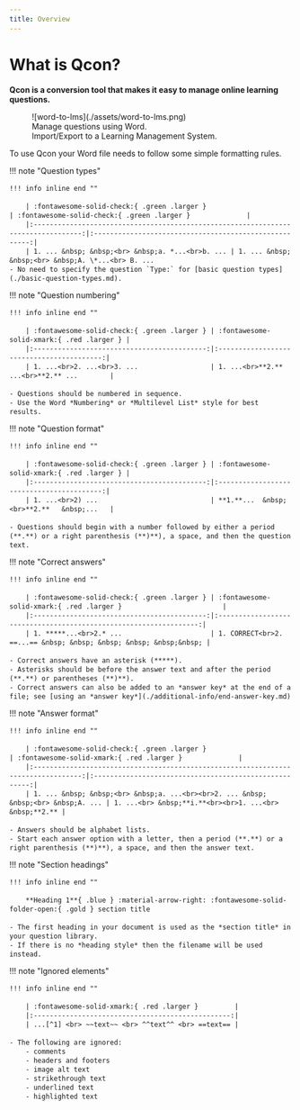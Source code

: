 ```yaml
---
title: Overview
---
```

<!-- markdownlint-disable MD025 -->
<!-- markdownlint-disable MD033 -->

# What is Qcon?

**Qcon is a conversion tool that makes it easy to manage online learning questions.**

<figure markdown="1">
![word-to-lms](./assets/word-to-lms.png)
<figcaption>Manage questions using Word.<br>Import/Export to a Learning Management System.</figcaption>
</figure>

To use Qcon your Word file needs to follow some simple formatting rules.

!!! note "Question types"

    !!! info inline end ""

        | :fontawesome-solid-check:{ .green .larger }                                        | :fontawesome-solid-check:{ .green .larger }              |
        |:----------------------------------------------------------------------------------:|:------------------------------------------------------:|
        | 1. ... &nbsp; &nbsp;<br> &nbsp;a. *...<br>b. ... | 1. ... &nbsp; &nbsp;<br> &nbsp;A. \*...<br> B. ... 
    - No need to specify the question `Type:` for [basic question types](./basic-question-types.md).
    


!!! note "Question numbering"

    !!! info inline end ""

        | :fontawesome-solid-check:{ .green .larger } | :fontawesome-solid-xmark:{ .red .larger } |
        |:-------------------------------------------:|:-----------------------------------------:|
        | 1. ...<br>2. ...<br>3. ...                  | 1. ...<br>**2.** ...<br>**2.** ...        |

    - Questions should be numbered in sequence.
    - Use the Word *Numbering* or *Multilevel List* style for best results.

!!! note "Question format"

    !!! info inline end ""

        | :fontawesome-solid-check:{ .green .larger } | :fontawesome-solid-xmark:{ .red .larger } |
        |:-------------------------------------------:|:-----------------------------------------:|
        | 1. ...<br>2) ...                            | **1.**...  &nbsp;<br>**2.**   &nbsp;...   |

    - Questions should begin with a number followed by either a period (**.**) or a right parenthesis (**)**), a space, and then the question text.

!!! note "Correct answers"

    !!! info inline end ""

        | :fontawesome-solid-check:{ .green .larger } | :fontawesome-solid-xmark:{ .red .larger }                         |
        |:-------------------------------------------:|:-----------------------------------------------------------------:|
        | 1. *****...<br>2.* ...                      | 1. CORRECT<br>2. ==...== &nbsp; &nbsp; &nbsp; &nbsp; &nbsp;&nbsp; |

    - Correct answers have an asterisk (*****).
    - Asterisks should be before the answer text and after the period (**.**) or parentheses (**)**).
    - Correct answers can also be added to an *answer key* at the end of a file; see [using an *answer key*](./additional-info/end-answer-key.md)

!!! note "Answer format"

    !!! info inline end ""

        | :fontawesome-solid-check:{ .green .larger }                                        | :fontawesome-solid-xmark:{ .red .larger }              |
        |:----------------------------------------------------------------------------------:|:------------------------------------------------------:|
        | 1. ... &nbsp; &nbsp;<br> &nbsp;a. ...<br><br>2. ... &nbsp; &nbsp;<br> &nbsp;A. ... | 1. ...<br> &nbsp;**i.**<br><br>1. ...<br> &nbsp;**2.** |

    - Answers should be alphabet lists.
    - Start each answer option with a letter, then a period (**.**) or a right parenthesis (**)**), a space, and then the answer text.

!!! note "Section headings"

    !!! info inline end ""

        **Heading 1**{ .blue } :material-arrow-right: :fontawesome-solid-folder-open:{ .gold } section title

    - The first heading in your document is used as the *section title* in your question library.
    - If there is no *heading style* then the filename will be used instead.

!!! note "Ignored elements"

    !!! info inline end ""

        | :fontawesome-solid-xmark:{ .red .larger }         |
        |:-------------------------------------------------:|
        | ...[^1] <br> ~~text~~ <br> ^^text^^ <br> ==text== |

    - The following are ignored:
        - comments
        - headers and footers
        - image alt text
        - strikethrough text
        - underlined text
        - highlighted text

[^1]: footnotes are ignored
